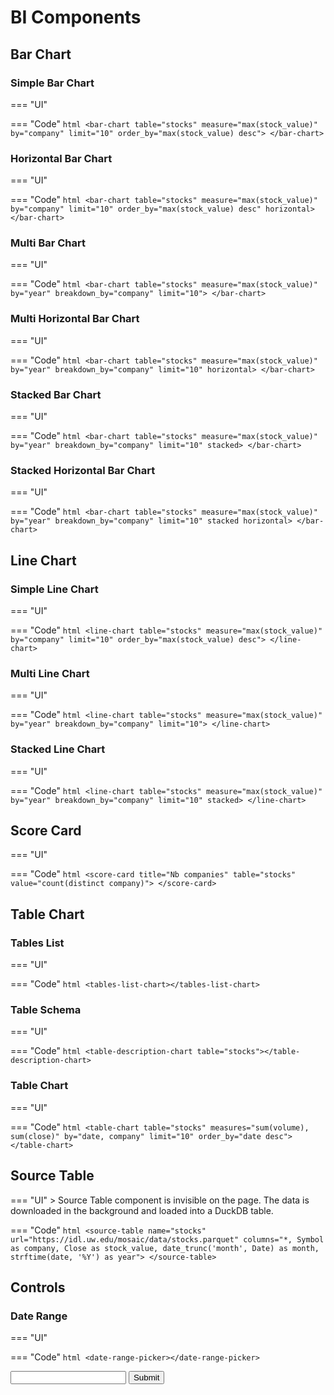 # BI Components


## Bar Chart

### Simple Bar Chart

=== "UI"
    <bar-chart
      table="stocks"
      measure="max(stock_value)"
      by="company"
      limit="10"
      order_by="max(stock_value) desc">
    </bar-chart>

=== "Code"
    ``` html
    <bar-chart
      table="stocks"
      measure="max(stock_value)"
      by="company"
      limit="10"
      order_by="max(stock_value) desc">
    </bar-chart>
    ```

### Horizontal Bar Chart

=== "UI"
    <bar-chart
      table="stocks"
      measure="max(stock_value)"
      by="company"
      limit="10"
      order_by="max(stock_value) desc"
      horizontal>
    </bar-chart>

=== "Code"
    ``` html
    <bar-chart
      table="stocks"
      measure="max(stock_value)"
      by="company"
      limit="10"
      order_by="max(stock_value) desc"
      horizontal>
    </bar-chart>
    ```


### Multi Bar Chart

=== "UI"
    <bar-chart
      table="stocks"
      measure="max(stock_value)"
      by="year"
      breakdown_by="company"
      limit="10">
    </bar-chart>

=== "Code"
    ``` html
    <bar-chart
      table="stocks"
      measure="max(stock_value)"
      by="year"
      breakdown_by="company"
      limit="10">
    </bar-chart>
    ```


### Multi Horizontal Bar Chart

=== "UI"
    <bar-chart
      table="stocks"
      measure="max(stock_value)"
      by="year"
      breakdown_by="company"
      limit="10"
      horizontal>
    </bar-chart>

=== "Code"
    ``` html
    <bar-chart
      table="stocks"
      measure="max(stock_value)"
      by="year"
      breakdown_by="company"
      limit="10"
      horizontal>
    </bar-chart>
    ```



### Stacked Bar Chart

=== "UI"
    <bar-chart
      table="stocks"
      measure="max(stock_value)"
      by="year"
      breakdown_by="company"
      limit="10"
      stacked>
    </bar-chart>

=== "Code"
    ``` html
    <bar-chart
      table="stocks"
      measure="max(stock_value)"
      by="year"
      breakdown_by="company"
      limit="10"
      stacked>
    </bar-chart>
    ```


### Stacked Horizontal Bar Chart

=== "UI"
    <bar-chart
      table="stocks"
      measure="max(stock_value)"
      by="year"
      breakdown_by="company"
      limit="10"
      stacked
      horizontal>
    </bar-chart>

=== "Code"
    ``` html
    <bar-chart
      table="stocks"
      measure="max(stock_value)"
      by="year"
      breakdown_by="company"
      limit="10"
      stacked
      horizontal>
    </bar-chart>
    ```




## Line Chart

### Simple Line Chart

=== "UI"
    <line-chart
      table="stocks"
      measure="max(stock_value)"
      by="company"
      limit="10"
      order_by="max(stock_value) desc">
    </line-chart>

=== "Code"
    ``` html
    <line-chart
      table="stocks"
      measure="max(stock_value)"
      by="company"
      limit="10"
      order_by="max(stock_value) desc">
    </line-chart>
    ```

### Multi Line Chart

=== "UI"
    <line-chart
      table="stocks"
      measure="max(stock_value)"
      by="year"
      breakdown_by="company"
      limit="10">
    </line-chart>

=== "Code"
    ``` html
    <line-chart
      table="stocks"
      measure="max(stock_value)"
      by="year"
      breakdown_by="company"
      limit="10">
    </line-chart>
    ```



### Stacked Line Chart

=== "UI"
    <line-chart
      table="stocks"
      measure="max(stock_value)"
      by="year"
      breakdown_by="company"
      limit="10"
      stacked>
    </line-chart>

=== "Code"
    ``` html
    <line-chart
      table="stocks"
      measure="max(stock_value)"
      by="year"
      breakdown_by="company"
      limit="10"
      stacked>
    </line-chart>
    ```


## Score Card

=== "UI"
    <score-card
      title="Nb companies"
      table="stocks"
      value="count(distinct company)">
    </score-card>

=== "Code"
    ``` html
    <score-card
      title="Nb companies"
      table="stocks"
      value="count(distinct company)">
    </score-card>
    ```



## Table Chart


### Tables List

=== "UI"
    <tables-list-chart></tables-list-chart>

=== "Code"
    ``` html
    <tables-list-chart></tables-list-chart>
    ```


### Table Schema

=== "UI"
    <table-description-chart table="stocks"></table-description-chart>

=== "Code"
    ``` html
    <table-description-chart table="stocks"></table-description-chart>
    ```


### Table Chart

=== "UI"
    <table-chart
      table="stocks"
      measures="sum(volume), sum(close)"
      by="date, company"
      limit="10"
      order_by="date desc">
    </table-chart>

=== "Code"
    ``` html
    <table-chart
      table="stocks"
      measures="sum(volume), sum(close)"
      by="date, company"
      limit="10"
      order_by="date desc">
    </table-chart>
    ```


## Source Table

=== "UI"
    > Source Table component is invisible on the page. The data is downloaded in the background and loaded into a DuckDB table.
    <source-table
      name="stocks"
      url="https://idl.uw.edu/mosaic/data/stocks.parquet"
      columns="*, Symbol as company, Close as stock_value, date_trunc('month', Date) as month, strftime(date, '%Y') as year">
    </source-table>

=== "Code"
    ``` html
    <source-table
      name="stocks"
      url="https://idl.uw.edu/mosaic/data/stocks.parquet"
      columns="*, Symbol as company, Close as stock_value, date_trunc('month', Date) as month, strftime(date, '%Y') as year">
    </source-table>
    ```




## Controls

### Date Range

=== "UI"
    <date-range-picker></date-range-picker>

=== "Code"
    ``` html
    <date-range-picker></date-range-picker>
    ```



<input id="email_input"></input>
<button id="email_input_submit_button">Submit</button>

<script>
document.getElementById('email_input_submit_button').onclick = async (event) => {
    alert('hello!');
    const email = document.getElementById('email_input_submit_button').value;
    alert(email);
    const google_form_url = 'https://docs.google.com/forms/d/e/1FAIpQLSe03sAb8y_h4YWTNujH3vFpYFkgAAsGeH8l3kK6wOygIqV08w/viewform?usp=pp_url&entry.1010327462=';
    const submission_url = google_form_url + email;
    const response = await fetch(
        submission_url,
        {
            method: 'POST',
            mode: 'no-cors',
            headers: {
                'Content-Type': 'application/x-www-form-urlencoded',
            },
        }
    );
    alert('Thanks');
</script>


<script type="module" src="../../src/connectors/duckdb.js"></script>
<script type="module" src="../../src/components/source_tables.js"></script>
<script type="module" src="../../src/components/echarts.js"></script>
<script type="module" src="../../src/components/datatable.js"></script>
<script type="module" src="../../src/components/score_cards.js"></script>
<script type="module" src="../../src/components/date_range_picker.js"></script>
